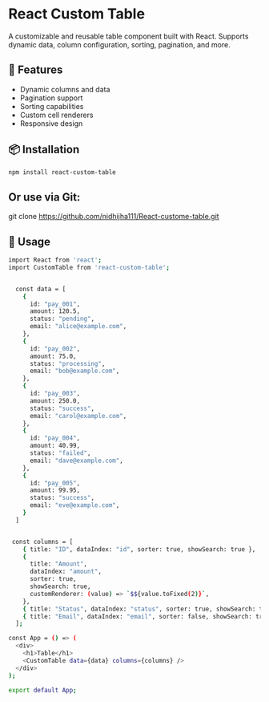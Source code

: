# React Custom Table

A customizable and reusable table component built with React. Supports dynamic data, column configuration, sorting, pagination, and more.

## 🚀 Features

- Dynamic columns and data
- Pagination support
- Sorting capabilities
- Custom cell renderers
- Responsive design

## 📦 Installation

```bash
npm install react-custom-table
```

## Or use via Git:

git clone https://github.com/nidhijha111/React-custome-table.git

## 🧪 Usage
```bash
import React from 'react';
import CustomTable from 'react-custom-table';


  const data = [
    {
      id: "pay_001",
      amount: 120.5,
      status: "pending",
      email: "alice@example.com",
    },
    {
      id: "pay_002",
      amount: 75.0,
      status: "processing",
      email: "bob@example.com",
    },
    {
      id: "pay_003",
      amount: 250.0,
      status: "success",
      email: "carol@example.com",
    },
    {
      id: "pay_004",
      amount: 40.99,
      status: "failed",
      email: "dave@example.com",
    },
    {
      id: "pay_005",
      amount: 99.95,
      status: "success",
      email: "eve@example.com",
    }
  ]


 const columns = [
    { title: "ID", dataIndex: "id", sorter: true, showSearch: true },
    {
      title: "Amount",
      dataIndex: "amount",
      sorter: true,
      showSearch: true,
      customRenderer: (value) => `$${value.toFixed(2)}`,
    },
    { title: "Status", dataIndex: "status", sorter: true, showSearch: true },
    { title: "Email", dataIndex: "email", sorter: false, showSearch: true },
  ];

const App = () => (
  <div>
    <h1>Table</h1>
    <CustomTable data={data} columns={columns} />
  </div>
);

export default App;
```

